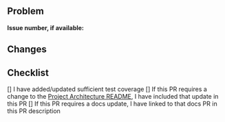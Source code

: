 <!--
Thank you for your Pull Request! Please describe the problem this PR fixes and a summary of the changes made.
Link to any relevant issues, code snippets, or other PRs.

For trivial changes, this template can be ignored in favor of a short description of the changes.
-->

## Problem

<!--
Describe the issue this PR is solving
-->

**Issue number, if available:**

## Changes

<!--
Summarize the changes introduced in this PR. This is a good place to call out critical or potentially problematic parts of the change.
-->

## Checklist

<!--
These items must be completed before a PR is ready to be merged.
Feel free to publish a draft PR before these items are complete.
-->

[] I have added/updated sufficient test coverage
[] If this PR requires a change to the [Project Architecture README](../PROJECT_ARCHITECTURE.md), I have included that update in this PR
[] If this PR requires a docs update, I have linked to that docs PR in this PR description
